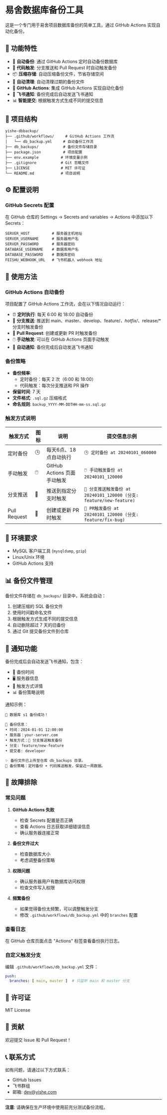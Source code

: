 # 易舍数据库备份工具

这是一个专门用于易舍项目数据库备份的简单工具，通过 GitHub Actions 实现自动化备份。

## 🚀 功能特性

- 🔄 **自动备份**: 通过 GitHub Actions 定时自动备份数据库
- 🚀 **代码触发**: 分支推送和 Pull Request 时自动触发备份
- 📦 **压缩存储**: 自动压缩备份文件，节省存储空间
- 🧹 **自动清理**: 自动清理过期的备份文件
- 🤖 **GitHub Actions**: 集成 GitHub Actions 实现自动化备份
- 📱 **飞书通知**: 备份完成后自动发送飞书通知
- 📊 **智能提交**: 根据触发方式生成不同的提交信息

## 📁 项目结构

```
yishe-dbbackup/
├── .github/workflows/     # GitHub Actions 工作流
│   └── db_backup.yml     # 自动备份工作流
├── db_backups/           # 备份文件存储目录
├── package.json          # 项目配置
├── env.example          # 环境变量示例
├── .gitignore           # Git 忽略文件
├── LICENSE              # MIT 许可证
└── README.md            # 项目说明
```

## ⚙️ 配置说明

### GitHub Secrets 配置

在 GitHub 仓库的 Settings → Secrets and variables → Actions 中添加以下 Secrets：

```
SERVER_HOST          # 服务器主机地址
SERVER_USERNAME      # 服务器用户名
SERVER_PASSWORD      # 服务器密码
DATABASE_USERNAME    # 数据库用户名
DATABASE_PASSWORD    # 数据库密码
FEISHU_WEBHOOK_URL   # 飞书机器人 webhook 地址
```

## 🎯 使用方法

### GitHub Actions 自动备份

项目配置了 GitHub Actions 工作流，会在以下情况自动运行：

- ⏰ **定时执行**: 每天 6:00 和 18:00 自动备份
- 🚀 **分支推送**: 推送到 main、master、develop、feature/*、hotfix/*、release/* 分支时触发备份
- 🔀 **Pull Request**: 创建或更新 PR 时触发备份
- 🖱️ **手动触发**: 可以在 GitHub Actions 页面手动触发
- 📱 **自动通知**: 备份完成后自动发送飞书通知

### 备份策略

- **备份频率**: 
  - 定时备份：每天 2 次（6:00 和 18:00）
  - 代码触发：每次分支推送和 PR 操作
- **保留时间**: 7 天
- **文件格式**: `.sql.gz` 压缩格式
- **命名规则**: `backup_YYYY-MM-DDTHH-mm-ss.sql.gz`

### 触发方式说明

| 触发方式 | 图标 | 说明 | 提交信息示例 |
|---------|------|------|-------------|
| 定时备份 | 🕒 | 每天6点、18点自动执行 | `🕒 定时备份 at 20240101_060000` |
| 手动触发 | 🖱️ | GitHub Actions 页面手动触发 | `🖱️ 手动触发备份 at 20240101_120000` |
| 分支推送 | 🚀 | 推送到指定分支时触发 | `🚀 分支推送触发备份 at 20240101_120000 (分支: feature/new-feature)` |
| Pull Request | 🔀 | 创建或更新 PR 时触发 | `🔀 PR触发备份 at 20240101_120000 (分支: feature/fix-bug)` |

## 🔧 环境要求

- MySQL 客户端工具 (`mysqldump`, `gzip`)
- Linux/Unix 环境
- GitHub Actions 支持

## 📊 备份文件管理

备份文件存储在 `db_backups/` 目录中，系统会自动：

1. 创建压缩的 SQL 备份文件
2. 使用时间戳命名文件
3. 根据触发方式生成不同的提交信息
4. 自动删除超过 7 天的旧备份
5. 通过 Git 提交备份文件到仓库

## 🔔 通知功能

备份完成后会自动发送飞书通知，包含：

- 📅 备份时间
- 🖥️ 服务器信息
- 🎯 触发方式详情
- 📊 备份策略说明

通知示例：
```
🎉 数据库 s1 备份成功！

📌 备份信息：
• 时间：2024-01-01 12:00:00
• 服务器：your-server.com
• 触发方式：🚀 分支推送触发备份
• 分支: feature/new-feature
• 提交者: developer

✨ 备份文件已上传至仓库 db_backups 目录。
📅 备份策略：定时备份 + 代码推送触发，保留近一周数据。
```

## 🐛 故障排除

### 常见问题

1. **GitHub Actions 失败**
   - 检查 Secrets 配置是否正确
   - 查看 Actions 日志获取详细错误信息
   - 确认服务器连接正常

2. **备份文件过大**
   - 检查数据库大小
   - 考虑调整备份策略

3. **权限问题**
   - 确认服务器用户有数据库访问权限
   - 检查文件写入权限

4. **频繁备份**
   - 如果觉得备份太频繁，可以调整触发分支
   - 修改 `.github/workflows/db_backup.yml` 中的 `branches` 配置

### 查看日志

在 GitHub 仓库页面点击 "Actions" 标签查看备份执行日志。

### 自定义触发分支

编辑 `.github/workflows/db_backup.yml` 文件：

```yaml
push:
  branches: [ main, master ]  # 只监听 main 和 master 分支
```

## 📄 许可证

MIT License

## 🤝 贡献

欢迎提交 Issue 和 Pull Request！

## 📞 联系方式

如有问题，请通过以下方式联系：

- GitHub Issues
- 飞书群组
- 邮箱: dev@yishe.com

---

**注意**: 请确保在生产环境中使用前充分测试备份流程。
